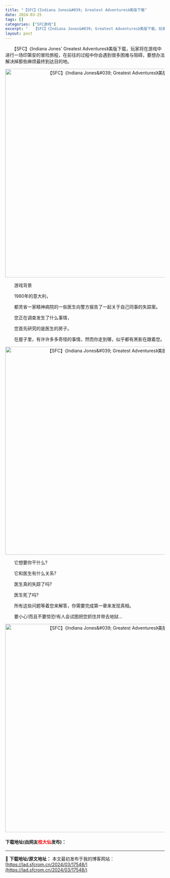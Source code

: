 ```yaml
---
title: "【SFC】《Indiana Jones&#039; Greatest Adventures》美版下载"
date: 2024-03-25
tags: []
categories: ["SFC游戏"]
excerpt: "　　【SFC】《Indiana Jones&#039; Greatest Adventures》美版下载，玩家将在游戏中进行一场印第安的冒险旅程，在前往的过程中你会遇到很多困难与阻碍，要想办法解决掉那些麻烦最终到达目的地。 　　游戏背景 　　1980年的意大利， 　　都灵省一家精神病院的一些医生向警方&hellip;"
layout: post
---
```


 <p>　　【SFC】《Indiana Jones&#39; Greatest Adventures》美版下载，玩家将在游戏中进行一场印第安的冒险旅程，在前往的过程中你会遇到很多困难与阻碍，要想办法解决掉那些麻烦最终到达目的地。</p> <p align="center"><img align="" border="0" src="https://lad.sfcrom.cn/wp-content/uploads/2024/03/20240324_6600ba916e343.png" width="657" alt="【SFC】《Indiana Jones&amp;#039; Greatest Adventures》美版下载" /></p> <p>　　游戏背景</p> <p>　　1980年的意大利，</p> <p>　　都灵省一家精神病院的一些医生向警方报告了一起关于自己同事的失踪案。</p> <p>　　您正在调查发生了什么事情，</p> <p>　　您首先研究的是医生的房子。</p> <p>　　在屋子里，有许许多多奇怪的事情，然而你走到哪，似乎都有黑影在跟着您。</p> <p align="center"><img align="" border="0" src="https://lad.sfcrom.cn/wp-content/uploads/2024/03/20240324_6600ba92818ca.png" width="655" alt="【SFC】《Indiana Jones&amp;#039; Greatest Adventures》美版下载" /></p> <p>　　它想要你干什么?</p> <p>　　它和医生有什么关系?</p> <p>　　医生真的失踪了吗?</p> <p>　　医生死了吗?</p> <p>　　所有这些问题等着您来解答，你需要完成第一章来发现真相。</p> <p>　　要小心!而且不要惊恐!有人会试图把您抓住并带去地狱...</p> <p align="center"><img align="" border="0" src="https://lad.sfcrom.cn/wp-content/uploads/2024/03/20240324_6600ba937d1b6.png" width="656" alt="【SFC】《Indiana Jones&amp;#039; Greatest Adventures》美版下载" /></p> <p><h4>下载地址(由网友<font color="red">桂大仙</font>发布)：</h4></p> 

---
📖 **下载地址/原文地址：** 本文最初发布于我的博客网站：[https://lad.sfcrom.cn/2024/03/17548/](https://lad.sfcrom.cn/2024/03/17548/)

